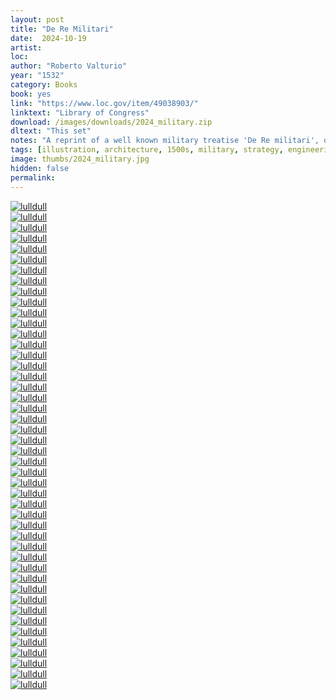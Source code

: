 ```yaml
---
layout: post
title: "De Re Militari"
date:  2024-10-19
artist: 
loc: 
author: "Roberto Valturio"
year: "1532"
category: Books
book: yes
link: "https://www.loc.gov/item/49038903/"
linktext: "Library of Congress"
download: /images/downloads/2024_military.zip
dltext: "This set"
notes: "A reprint of a well known military treatise 'De Re militari', originally published in 1472. Many siege engines to choose from."
tags: [illustration, architecture, 1500s, military, strategy, engineering]
image: thumbs/2024_military.jpg
hidden: false
permalink:
---
```


<div class="post_image">
	<a href="{{ site.baseurl }}/images/posts/2024_military/004.jpg" target="_blank">
	<img src="{{ site.baseurl }}/images/posts/2024_military/004.jpg" alt="lulldull"></a>
</div>

<div class="post_image_02">
	<div class="post_image_inner">
		<a href="{{ site.baseurl }}/images/posts/2024_military/001.jpg" target="_blank">
		<img src="{{ site.baseurl }}/images/posts/2024_military/001.jpg" alt="lulldull"></a>
	</div>
	<div class="post_image_inner">
		<a href="{{ site.baseurl }}/images/posts/2024_military/002.jpg" target="_blank">
		<img src="{{ site.baseurl }}/images/posts/2024_military/002.jpg" alt="lulldull"></a>
	</div>
</div>

<div class="post_image">
	<a href="{{ site.baseurl }}/images/posts/2024_military/003.jpg" target="_blank">
	<img src="{{ site.baseurl }}/images/posts/2024_military/003.jpg" alt="lulldull"></a>
</div>


<div class="post_image">
	<a href="{{ site.baseurl }}/images/posts/2024_military/005.jpg" target="_blank">
	<img src="{{ site.baseurl }}/images/posts/2024_military/005.jpg" alt="lulldull"></a>
</div>

<div class="post_image">
	<a href="{{ site.baseurl }}/images/posts/2024_military/006.jpg" target="_blank">
	<img src="{{ site.baseurl }}/images/posts/2024_military/006.jpg" alt="lulldull"></a>
</div>

<div class="post_image">
	<a href="{{ site.baseurl }}/images/posts/2024_military/007.jpg" target="_blank">
	<img src="{{ site.baseurl }}/images/posts/2024_military/007.jpg" alt="lulldull"></a>
</div>


<div class="post_image">
	<a href="{{ site.baseurl }}/images/posts/2024_military/008.jpg" target="_blank">
	<img src="{{ site.baseurl }}/images/posts/2024_military/008.jpg" alt="lulldull"></a>
</div>

<div class="post_image">
	<a href="{{ site.baseurl }}/images/posts/2024_military/009.jpg" target="_blank">
	<img src="{{ site.baseurl }}/images/posts/2024_military/009.jpg" alt="lulldull"></a>
</div>

<div class="post_image_02">
	<div class="post_image_inner">
		<a href="{{ site.baseurl }}/images/posts/2024_military/010.jpg" target="_blank">
		<img src="{{ site.baseurl }}/images/posts/2024_military/010.jpg" alt="lulldull"></a>
	</div>
	<div class="post_image_inner">
		<a href="{{ site.baseurl }}/images/posts/2024_military/012.jpg" target="_blank">
		<img src="{{ site.baseurl }}/images/posts/2024_military/012.jpg" alt="lulldull"></a>
	</div>
</div>

<div class="post_image">
	<a href="{{ site.baseurl }}/images/posts/2024_military/011.jpg" target="_blank">
	<img src="{{ site.baseurl }}/images/posts/2024_military/011.jpg" alt="lulldull"></a>
</div>



<div class="post_image_02">
	<div class="post_image_inner">
		<a href="{{ site.baseurl }}/images/posts/2024_military/013.jpg" target="_blank">
		<img src="{{ site.baseurl }}/images/posts/2024_military/013.jpg" alt="lulldull"></a>
	</div>
	<div class="post_image_inner">
		<a href="{{ site.baseurl }}/images/posts/2024_military/013b.jpg" target="_blank">
		<img src="{{ site.baseurl }}/images/posts/2024_military/013b.jpg" alt="lulldull"></a>
	</div>
</div>


<div class="post_image">
	<a href="{{ site.baseurl }}/images/posts/2024_military/014.jpg" target="_blank">
	<img src="{{ site.baseurl }}/images/posts/2024_military/014.jpg" alt="lulldull"></a>
</div>

<div class="post_image">
	<a href="{{ site.baseurl }}/images/posts/2024_military/015.jpg" target="_blank">
	<img src="{{ site.baseurl }}/images/posts/2024_military/015.jpg" alt="lulldull"></a>
</div>


<div class="post_image_02">
	<div class="post_image_inner">
		<a href="{{ site.baseurl }}/images/posts/2024_military/016.jpg" target="_blank">
		<img src="{{ site.baseurl }}/images/posts/2024_military/016.jpg" alt="lulldull"></a>
	</div>
	<div class="post_image_inner">
		<a href="{{ site.baseurl }}/images/posts/2024_military/017.jpg" target="_blank">
		<img src="{{ site.baseurl }}/images/posts/2024_military/017.jpg" alt="lulldull"></a>
	</div>
</div>

<div class="post_image">
	<a href="{{ site.baseurl }}/images/posts/2024_military/018.jpg" target="_blank">
	<img src="{{ site.baseurl }}/images/posts/2024_military/018.jpg" alt="lulldull"></a>
</div>


<div class="post_image">
	<a href="{{ site.baseurl }}/images/posts/2024_military/019.jpg" target="_blank">
	<img src="{{ site.baseurl }}/images/posts/2024_military/019.jpg" alt="lulldull"></a>
</div>


<div class="post_image_02">
	<div class="post_image_inner">
		<a href="{{ site.baseurl }}/images/posts/2024_military/020.jpg" target="_blank">
		<img src="{{ site.baseurl }}/images/posts/2024_military/020.jpg" alt="lulldull"></a>
	</div>
	<div class="post_image_inner">
		<a href="{{ site.baseurl }}/images/posts/2024_military/021.jpg" target="_blank">
		<img src="{{ site.baseurl }}/images/posts/2024_military/021.jpg" alt="lulldull"></a>
	</div>
</div>



<div class="post_image">
	<a href="{{ site.baseurl }}/images/posts/2024_military/022.jpg" target="_blank">
	<img src="{{ site.baseurl }}/images/posts/2024_military/022.jpg" alt="lulldull"></a>
</div>

<div class="post_image_02">
	<div class="post_image_inner">
		<a href="{{ site.baseurl }}/images/posts/2024_military/023.jpg" target="_blank">
		<img src="{{ site.baseurl }}/images/posts/2024_military/023.jpg" alt="lulldull"></a>
	</div>
	<div class="post_image_inner">
		<a href="{{ site.baseurl }}/images/posts/2024_military/024.jpg" target="_blank">
		<img src="{{ site.baseurl }}/images/posts/2024_military/024.jpg" alt="lulldull"></a>
	</div>
</div>



<div class="post_image">
	<a href="{{ site.baseurl }}/images/posts/2024_military/025.jpg" target="_blank">
	<img src="{{ site.baseurl }}/images/posts/2024_military/025.jpg" alt="lulldull"></a>
</div>



<div class="post_image_02">
	<div class="post_image_inner">
		<a href="{{ site.baseurl }}/images/posts/2024_military/027.jpg" target="_blank">
		<img src="{{ site.baseurl }}/images/posts/2024_military/027.jpg" alt="lulldull"></a>
	</div>
	<div class="post_image_inner">
		<a href="{{ site.baseurl }}/images/posts/2024_military/028.jpg" target="_blank">
		<img src="{{ site.baseurl }}/images/posts/2024_military/028.jpg" alt="lulldull"></a>
	</div>
</div>


<div class="post_image">
	<a href="{{ site.baseurl }}/images/posts/2024_military/026.jpg" target="_blank">
	<img src="{{ site.baseurl }}/images/posts/2024_military/026.jpg" alt="lulldull"></a>
</div>


<div class="post_image_02">
	<div class="post_image_inner">
		<a href="{{ site.baseurl }}/images/posts/2024_military/029.jpg" target="_blank">
		<img src="{{ site.baseurl }}/images/posts/2024_military/029.jpg" alt="lulldull"></a>
	</div>
	<div class="post_image_inner">
		<a href="{{ site.baseurl }}/images/posts/2024_military/030.jpg" target="_blank">
		<img src="{{ site.baseurl }}/images/posts/2024_military/030.jpg" alt="lulldull"></a>
	</div>
</div>








<div class="post_image">
	<a href="{{ site.baseurl }}/images/posts/2024_military/031.jpg" target="_blank">
	<img src="{{ site.baseurl }}/images/posts/2024_military/031.jpg" alt="lulldull"></a>
</div>

<div class="post_image">
	<a href="{{ site.baseurl }}/images/posts/2024_military/032.jpg" target="_blank">
	<img src="{{ site.baseurl }}/images/posts/2024_military/032.jpg" alt="lulldull"></a>
</div>



<div class="post_image">
	<a href="{{ site.baseurl }}/images/posts/2024_military/033.jpg" target="_blank">
	<img src="{{ site.baseurl }}/images/posts/2024_military/033.jpg" alt="lulldull"></a>
</div>




<div class="post_image_02">
	<div class="post_image_inner">
		<a href="{{ site.baseurl }}/images/posts/2024_military/034.jpg" target="_blank">
		<img src="{{ site.baseurl }}/images/posts/2024_military/034.jpg" alt="lulldull"></a>
	</div>
	<div class="post_image_inner">
		<a href="{{ site.baseurl }}/images/posts/2024_military/035.jpg" target="_blank">
		<img src="{{ site.baseurl }}/images/posts/2024_military/035.jpg" alt="lulldull"></a>
	</div>
</div>

<div class="post_image">
	<a href="{{ site.baseurl }}/images/posts/2024_military/036.jpg" target="_blank">
	<img src="{{ site.baseurl }}/images/posts/2024_military/036.jpg" alt="lulldull"></a>
</div>

<div class="post_image_02">
	<div class="post_image_inner">
		<a href="{{ site.baseurl }}/images/posts/2024_military/037.jpg" target="_blank">
		<img src="{{ site.baseurl }}/images/posts/2024_military/037.jpg" alt="lulldull"></a>
	</div>
	<div class="post_image_inner">
		<a href="{{ site.baseurl }}/images/posts/2024_military/038.jpg" target="_blank">
		<img src="{{ site.baseurl }}/images/posts/2024_military/038.jpg" alt="lulldull"></a>
	</div>
</div>


<div class="post_image">
	<a href="{{ site.baseurl }}/images/posts/2024_military/041.jpg" target="_blank">
	<img src="{{ site.baseurl }}/images/posts/2024_military/041.jpg" alt="lulldull"></a>
</div>



<div class="post_image_02">
	<div class="post_image_inner">
		<a href="{{ site.baseurl }}/images/posts/2024_military/039.jpg" target="_blank">
		<img src="{{ site.baseurl }}/images/posts/2024_military/039.jpg" alt="lulldull"></a>
	</div>
	<div class="post_image_inner">
		<a href="{{ site.baseurl }}/images/posts/2024_military/040.jpg" target="_blank">
		<img src="{{ site.baseurl }}/images/posts/2024_military/040.jpg" alt="lulldull"></a>
	</div>
</div>




<div class="post_image">
	<a href="{{ site.baseurl }}/images/posts/2024_military/042.jpg" target="_blank">
	<img src="{{ site.baseurl }}/images/posts/2024_military/042.jpg" alt="lulldull"></a>
</div>

<div class="post_image">
	<a href="{{ site.baseurl }}/images/posts/2024_military/043.jpg" target="_blank">
	<img src="{{ site.baseurl }}/images/posts/2024_military/043.jpg" alt="lulldull"></a>
</div>

<div class="post_image">
	<a href="{{ site.baseurl }}/images/posts/2024_military/044.jpg" target="_blank">
	<img src="{{ site.baseurl }}/images/posts/2024_military/044.jpg" alt="lulldull"></a>
</div>

<div class="post_image">
	<a href="{{ site.baseurl }}/images/posts/2024_military/045.jpg" target="_blank">
	<img src="{{ site.baseurl }}/images/posts/2024_military/045.jpg" alt="lulldull"></a>
</div>





